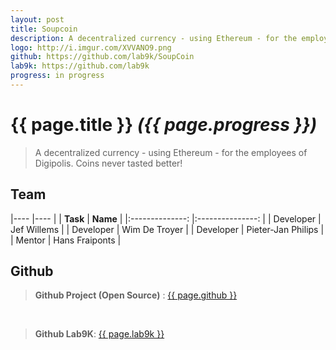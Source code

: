 ```yaml
---
layout: post
title: Soupcoin
description: A decentralized currency - using Ethereum - for the employees of Digipolis.
logo: http://i.imgur.com/XVVANO9.png
github: https://github.com/lab9k/SoupCoin
lab9k: https://github.com/lab9k
progress: in progress
---
```


# {{ page.title }} *({{ page.progress }})*

>A decentralized currency - using Ethereum - for the employees of Digipolis. Coins never tasted better!

## Team

|----               |----           |
|    **Task**       |       **Name**        |
|:--------------:   |:---------------:  |
| Developer     |   Jef Willems   |
| Developer     | Wim De Troyer  |
| Developer     | Pieter-Jan Philips    |
| Mentor        | Hans Fraiponts    |

## Github

>**Github Project (Open Source)** : <a href="{{ page.github }}">{{ page.github }}</a>

<br/>

>**Github Lab9K**: <a href="{{ page.lab9k }}">{{ page.lab9k }}</a>
